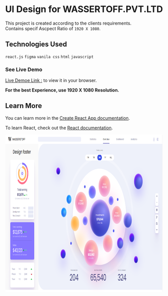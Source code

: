 # UI Design for WASSERTOFF.PVT.LTD

This project is created according to the clients requirements.\
Contains specif Ascpect Ratio of `1920 X 1080`.

## Technologies Used

`react.js` `figma` `vanila css` `html` `javascript`

### See Live Demo

[Live Demoe Link :](https://ui-design-noman-shaikh.vercel.app/) to view it in your browser.

**For the best Experience, use 1920 X 1080 Resolution.**

## Learn More

You can learn more in the [Create React App documentation](https://facebook.github.io/create-react-app/docs/getting-started).

To learn React, check out the [React documentation](https://reactjs.org/).

<img src="./public/dashboard.png" alt="Dashboard Screenshot" style="height: 500px; width:500px;"/>
